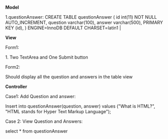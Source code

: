 <p> <b>Model </b></p> 
<p>
1.questionAnswer:
CREATE TABLE questionAnswer (
  id int(11) NOT NULL AUTO_INCREMENT,
  question varchar(100),
  answer varchar(500),
  PRIMARY KEY (id),
) ENGINE=InnoDB DEFAULT CHARSET=latin1 |
</p>
<p><b> View </b></p>
<p> Form1: </p>
<p> 1. Two TextArea and One Submit button </p>
<p> Form2: </p>
<p> Should display all the question and answers in the table view </p>

<p> <b>Controller </b></p>
<p> Case1: Add Question and answer: </p>
Insert into questionAnswer(question, answer) values ("What is HTML?", "HTML stands for Hyper Text Markup Language"); </br>
<p> Case 2: View Question and Answers: </p>
select * from questionAnswer </br>


      

